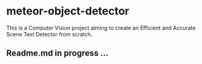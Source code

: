 # meteor-object-detector

This is a Computer Vision project aiming to create an Efficient and Accurate Scene Text Detector from scratch.



## Readme.md in progress ...




<p align="center">
  <img src=" "/>
</p>
